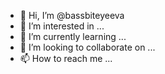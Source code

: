 - 👋 Hi, I’m @bassbiteyeeva
- 👀 I’m interested in ...
- 🌱 I’m currently learning ...
- 💞️ I’m looking to collaborate on ...
- 📫 How to reach me ...

<!---
bassbiteyeeva/bassbiteyeeva is a ✨ special ✨ repository because its `README.md` (this file) appears on your GitHub profile.
You can click the Preview link to take a look at your changes.
--->
